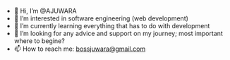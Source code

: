 - 👋 Hi, I’m @AJUWARA
- 👀 I’m interested in software engineering (web development) 
- 🌱 I’m currently learning everything that has to do with development
- 💞️ I’m looking for any advice and support on my journey; most important where to begine?
- 📫 How to reach me: bossjuwara@gmail.com

<!---
AJUWARA/AJUWARA is a ✨ special ✨ repository because its `README.md` (this file) appears on your GitHub profile.
You can click the Preview link to take a look at your changes.
--->
